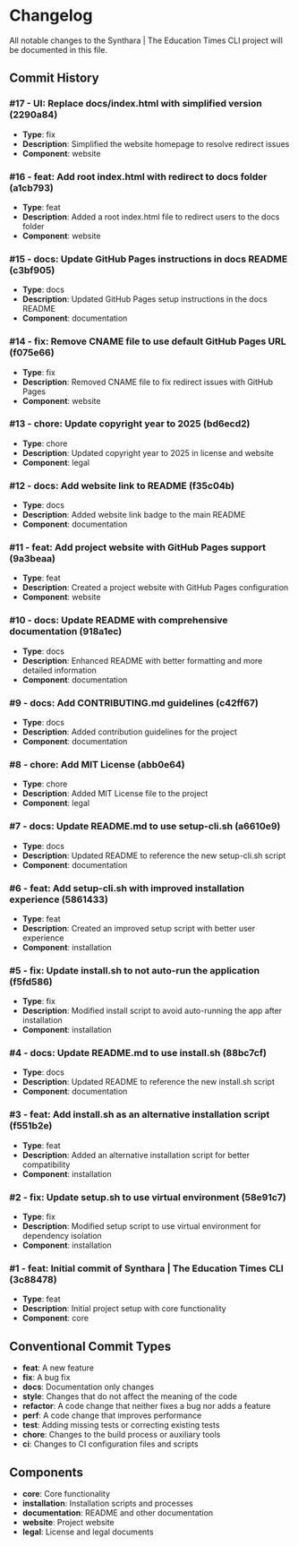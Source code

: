 # Changelog

All notable changes to the Synthara | The Education Times CLI project will be documented in this file.

## Commit History

### #17 - UI: Replace docs/index.html with simplified version (2290a84)
- **Type**: fix
- **Description**: Simplified the website homepage to resolve redirect issues
- **Component**: website

### #16 - feat: Add root index.html with redirect to docs folder (a1cb793)
- **Type**: feat
- **Description**: Added a root index.html file to redirect users to the docs folder
- **Component**: website

### #15 - docs: Update GitHub Pages instructions in docs README (c3bf905)
- **Type**: docs
- **Description**: Updated GitHub Pages setup instructions in the docs README
- **Component**: documentation

### #14 - fix: Remove CNAME file to use default GitHub Pages URL (f075e66)
- **Type**: fix
- **Description**: Removed CNAME file to fix redirect issues with GitHub Pages
- **Component**: website

### #13 - chore: Update copyright year to 2025 (bd6ecd2)
- **Type**: chore
- **Description**: Updated copyright year to 2025 in license and website
- **Component**: legal

### #12 - docs: Add website link to README (f35c04b)
- **Type**: docs
- **Description**: Added website link badge to the main README
- **Component**: documentation

### #11 - feat: Add project website with GitHub Pages support (9a3beaa)
- **Type**: feat
- **Description**: Created a project website with GitHub Pages configuration
- **Component**: website

### #10 - docs: Update README with comprehensive documentation (918a1ec)
- **Type**: docs
- **Description**: Enhanced README with better formatting and more detailed information
- **Component**: documentation

### #9 - docs: Add CONTRIBUTING.md guidelines (c42ff67)
- **Type**: docs
- **Description**: Added contribution guidelines for the project
- **Component**: documentation

### #8 - chore: Add MIT License (abb0e64)
- **Type**: chore
- **Description**: Added MIT License file to the project
- **Component**: legal

### #7 - docs: Update README.md to use setup-cli.sh (a6610e9)
- **Type**: docs
- **Description**: Updated README to reference the new setup-cli.sh script
- **Component**: documentation

### #6 - feat: Add setup-cli.sh with improved installation experience (5861433)
- **Type**: feat
- **Description**: Created an improved setup script with better user experience
- **Component**: installation

### #5 - fix: Update install.sh to not auto-run the application (f5fd586)
- **Type**: fix
- **Description**: Modified install script to avoid auto-running the app after installation
- **Component**: installation

### #4 - docs: Update README.md to use install.sh (88bc7cf)
- **Type**: docs
- **Description**: Updated README to reference the new install.sh script
- **Component**: documentation

### #3 - feat: Add install.sh as an alternative installation script (f551b2e)
- **Type**: feat
- **Description**: Added an alternative installation script for better compatibility
- **Component**: installation

### #2 - fix: Update setup.sh to use virtual environment (58e91c7)
- **Type**: fix
- **Description**: Modified setup script to use virtual environment for dependency isolation
- **Component**: installation

### #1 - feat: Initial commit of Synthara | The Education Times CLI (3c88478)
- **Type**: feat
- **Description**: Initial project setup with core functionality
- **Component**: core

## Conventional Commit Types

- **feat**: A new feature
- **fix**: A bug fix
- **docs**: Documentation only changes
- **style**: Changes that do not affect the meaning of the code
- **refactor**: A code change that neither fixes a bug nor adds a feature
- **perf**: A code change that improves performance
- **test**: Adding missing tests or correcting existing tests
- **chore**: Changes to the build process or auxiliary tools
- **ci**: Changes to CI configuration files and scripts

## Components

- **core**: Core functionality
- **installation**: Installation scripts and processes
- **documentation**: README and other documentation
- **website**: Project website
- **legal**: License and legal documents
